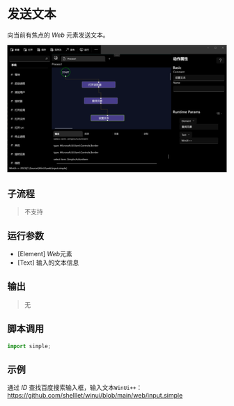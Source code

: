 # 发送文本 
向当前有焦点的 *Web* 元素发送文本。

![action](./images/03.png ':size=90%')

## 子流程
> 不支持


## 运行参数

* [Element] *Web*元素
* [Text] 输入的文本信息


## 输出

> 无   

## 脚本调用

```python
import simple;

```

## 示例

通过 *ID* 查找百度搜索输入框，输入文本`WinUi++`：https://github.com/shelllet/winui/blob/main/web/input.simple
